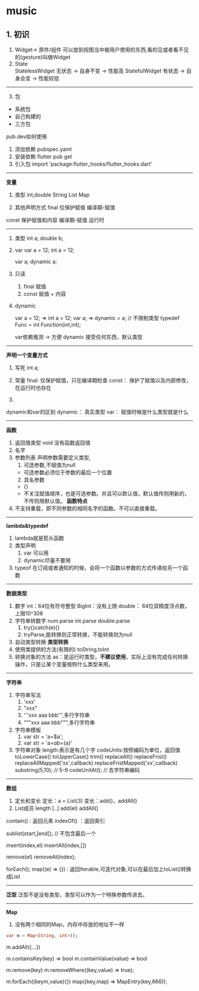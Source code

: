 # music

## 1. 初识
1. Widget-> 原件/组件
可以放到视图当中被用户使用的东西,看的见或者看不见的(gesture)叫做Widget
2. State   
StatelessWidget 无状态 -> 自身不变 -> 性能高 
StatefulWidget 有状态 -> 自身会变 -> 性能较低
   
-----------------------------------------------------------------
3. 包
- 系统包
- 自己构建的
- 三方包

pub.dev如何使用
1. 添加依赖
   pubspec.yaml
2. 安装依赖
   flutter pub get
3. 引入包
   import 'package:flutter_hooks/flutter_hooks.dart'

-----------------------------------------------------------------
**变量**
1. 类型
int,double
String
List
Map

2. 其他声明方式
final 仅保护赋值
   编译期-赋值

const 保护赋值和内容
   编译期-赋值
   运行时

-----------------------------------------------------------------

1. 类型
   int a;
   double b;
2. var 
   var a = 12;
   int a = 12;

   var a;
   dynamic a;
3. 只读
   1. final 赋值
   2. const 赋值 + 内容
4. dynamic
   
   var a = 12; => int a = 12;
   var a; => dynamic = a; // 不限制类型
   typedef Func = int Function(int,int);

   var依赖推测 -> 方便
   dynamic 接受任何东西，默认类型


-----------------------------------------------------------------
**声明一个变量方式**
1. 写死
int a;

2. 常量
final: 仅保护赋值，只在编译期检查
const： 保护了赋值以及内部修改，在运行时也存在  
3. 
dynamic和var的区别
dynamic： 真实类型
var： 赋值时候是什么类型就是什么

-----------------------------------------------------------------
**函数**
1. 返回值类型 
void 没有函数返回值
2. 名字
3. 参数列表
声明参数需要定义类型,
   1. 可选参数,不赋值为null 
   - 可选参数必须位于参数的最后一个位置
   2. 具名参数
   - {}
   - 不关注赋值顺序，也是可选参数。并且可以默认值，默认值传则用新的，不传则用默认值。
**函数特点**
1. 不支持重载，即不同参数的相同名字的函数。不可以直接重载。

-----------------------------------------------------------------

**lambda&typedef**
1. lambda就是箭头函数
2. 类型声明
   1. var 可以用
   2. dynamic尽量不要用
3. typeof
在订阅或者通知的时候，会将一个函数以参数的方式传递给另一个函数

-----------------------------------------------------------------
**数据类型**
1. 数字
int：64位有符号整型
BigInt：没有上限
double： 64位双精度浮点数，上限10^308
2. 字符串转数字
num.parse
int.parse
double.parse
   1. try{}catch(e){}
   2. tryParse,能转换则正常转换，不能转换则为null
3. 自动类型转换
**类型转换**
1. 使用类提供的方法(有限的)
toString,toInt
2. 转换对象的方法
as：是运行时类型，**不建议使用**，实际上没有完成任何转换操作，只是让某个变量按照什么类型来用。

-----------------------------------------------------------------
**字符串**
1. 字符串写法
   1. 'xxx'
   2. "xxx"
   3. '''xxx aaa bbb''',多行字符串
   4. """xxx aaa bbb""",多行字符串
2. 字符串模板
   1. var str = 'a=$a';
   2. var str = 'a=${a}b=${a}'
3. 字符串对象
length:表示是有几个字
codeUnits:按照编码为单位，返回值
toLowerCase()
toUpperCase()
trim()
replaceAll()
replaceFrist()
replaceAllMapped('xx',callback)
replaceFristMapped('xx',callback)
substring(5,10); // 5-9
codeUnitAt(); // 去字符串编码

-----------------------------------------------------------------
**数组**
1. 定长和变长
定长：a = List(3)
变长：add()，addAll()
2. List成员
length
[..]
add(el)
addAll()

contain() : 返回元素
indexOf() ：返回索引

sublist(start,[end]); // 不包含最后一个

insert(index,el)
insertAll(index,[])

remove(el)
removeAt(index);

forEach();
map((e) => {}) : 返回Iterable,可迭代对象,可以在最后加上toList()转换成List

-----------------------------------------------------------------
**泛型**
泛型不是没有类型，类型可以作为一个特殊参数传进去。

-----------------------------------------------------------------
**Map**
1. 没有两个相同的Map，内存中存放的地址不一样
```dart
var m = Map<String, int>();
```
m.addAll({...})

m.containsKey(key) => bool
m.containValue(value) => bool

m.remove(key)
m.removeWhere((key,value) => true);

m.forEach((keym,value){})
map((key,map) => MapEntry(key,666));

